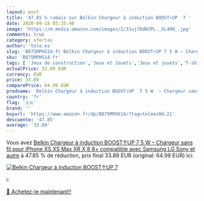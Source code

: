 ```yaml
---
layout: post
title: '47.85 % rabais sur Belkin Chargeur à induction BOOST↑UP  7 '
date: 2020-09-18 05:35:40
image: 'https://m.media-amazon.com/images/I/31uj78dWJPL._SL400_.jpg'
comments: true
category: ofertas
author: 'tole.es'
slug: 'B075MPHS14-fr Belkin Chargeur à induction BOOST↑UP 7 5 W – Chargeur sans...'
sku: 'B075MPHS14-fr'
tags: [ 'Jeux de construction','Jeux et Jouets','Jeux et jouets','T-shirts à manches longues homme','T-shirts, polos et chemises homme','Vêtements','Vêtements homme', ]
actualPrice: 33.89 EUR
currency: EUR
price: 33.89
comparePrice: 64.99 EUR
prodname: 'Belkin Chargeur à induction BOOST↑UP  7 5 W  – Chargeur sans fil pour iPhone XS  XS Max  XR  X  8  8+  compatible avec Samsung  LG  Sony et autre'
country: 'fr'
flag: '🇫🇷'
brand: ''
buyurl: 'https://www.amazon.fr/dp/B075MPHS14/?tag=tolees0d-21'
descuento: '47.85'
average: '33.89'
---
```


Vous avez [Belkin Chargeur à induction BOOST↑UP  7 5 W  – Chargeur sans fil pour iPhone XS  XS Max  XR  X  8  8+  compatible avec Samsung  LG  Sony et autre](https://www.amazon.fr/dp/B075MPHS14/?tag=tolees0d-21)  à  47.85 % de réduction, prix final  33.89 EUR (original: 64.99 EUR) ici:

[![Belkin Chargeur à induction BOOST↑UP  7 ](https://m.media-amazon.com/images/I/31uj78dWJPL._SL400_.jpg)](https://www.amazon.fr/dp/B075MPHS14/?tag=tolees0d-21)

ℹ️:


[🛒 Achetez-le maintenant!!](https://www.amazon.fr/dp/B075MPHS14/?tag=tolees0d-21)
